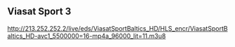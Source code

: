 ## Viasat Sport 3
http://213.252.252.2/live/eds/ViasatSportBaltics_HD/HLS_encr/ViasatSportBaltics_HD-avc1_5500000=16-mp4a_96000_lit=11.m3u8
